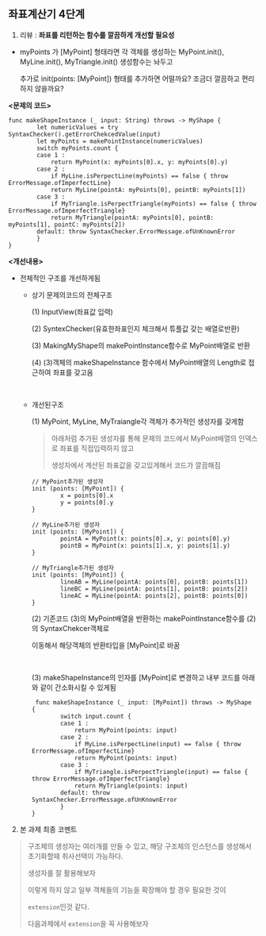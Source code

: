 ## 좌표계산기 4단계

1. 리뷰 : **좌표를 리턴하는 함수를 깔끔하게 개선할 필요성**

- myPoints 가 [MyPoint] 형태라면 각 객체를 생성하는 MyPoint.init(), MyLine.init(), MyTriangle.init() 생성함수는 놔두고

  추가로 init(points: [MyPoint]) 형태를 추가하면 어떨까요? 조금더 깔끔하고 편리하지 않을까요?

**<문제의 코드>**

```
func makeShapeInstance (_ input: String) throws -> MyShape {
        let numericValues = try SyntaxChecker().getErrorChekcedValue(input)
        let myPoints = makePointInstance(numericValues)
        switch myPoints.count {
        case 1 :
            return MyPoint(x: myPoints[0].x, y: myPoints[0].y)
        case 2 :
            if MyLine.isPerpectLine(myPoints) == false { throw ErrorMessage.ofImperfectLine}
            return MyLine(pointA: myPoints[0], pointB: myPoints[1])
        case 3 :
            if MyTriangle.isPerpectTriangle(myPoints) == false { throw ErrorMessage.ofImperfectTriangle}
            return MyTriangle(pointA: myPoints[0], pointB: myPoints[1], pointC: myPoints[2])
        default: throw SyntaxChecker.ErrorMessage.ofUnKnownError
        }
}
```





**<개선내용>**

- 전체적인 구조를 개선하게됨

  - 상기 문제의코드의 전체구조

    (1) InputView(좌표값 입력)

    (2) SyntexChecker(유효한좌표인지 체크해서 튜플값 갖는 배열로반환)

    (3) MakingMyShape의 makePointInstance함수로 MyPoint배열로 반환

    (4) (3)객체의 makeShapeInstance 함수에서 MyPoint배열의 Length로 접근하여 좌표를 갖고옴

    ​

  - 개선된구조

    (1) MyPoint, MyLine, MyTraiangle각 객체가 추가적인 생성자를 갖게함

    > 아래처럼 추가된 생성자를 통해 문제의 코드에서 MyPoint배열의 인덱스로 좌표를 직접입력하지 않고
    >
    > 생성자에서 계산된 좌표값을 갖고있게해서 코드가 깔끔해짐

    ```
    // MyPoint추가된 생성자
    init (points: [MyPoint]) {
            x = points[0].x
            y = points[0].y
    }

    // MyLine추가된 생성자
    init (points: [MyPoint]) {
            pointA = MyPoint(x: points[0].x, y: points[0].y)
            pointB = MyPoint(x: points[1].x, y: points[1].y)
    }

    // MyTriangle추가된 생성자
    init (points: [MyPoint]) {
            lineAB = MyLine(pointA: points[0], pointB: points[1])
            lineBC = MyLine(pointA: points[1], pointB: points[2])
            lineAC = MyLine(pointA: points[2], pointB: points[0])
    }
    ```

    (2) 기존코드 (3)의 MyPoint배열을 반환하는 makePointInstance함수를 (2)의 SyntaxChekcer객체로

    이동해서 해당객체의 반환타입을 [MyPoint]로 바꿈

    ​

    (3) makeShapeInstance의 인자를 [MyPoint]로 변경하고 내부 코드를 아래와 같이 간소화시킬 수 있게됨

    ```
     func makeShapeInstance (_ input: [MyPoint]) throws -> MyShape {
            switch input.count {
            case 1 :
                return MyPoint(points: input)
            case 2 :
                if MyLine.isPerpectLine(input) == false { throw ErrorMessage.ofImperfectLine}
                return MyPoint(points: input)
            case 3 :
                if MyTriangle.isPerpectTriangle(input) == false { throw ErrorMessage.ofImperfectTriangle}
                return MyTriangle(points: input)
            default: throw SyntaxChecker.ErrorMessage.ofUnKnownError
            }
    }
    ```

2. 본 과제 최종 코멘트

> 구조체의 생성자는 여러개를 만들 수 있고, 해당 구조체의 인스턴스를 생성해서 초기화할때 취사선택이 가능하다.
>
> 생성자를 잘 활용해보자
>
> 이렇게 하지 않고 일부 객체들의 기능을 확장해야 할 경우 필요한 것이
>
> `extension`인것 같다.
>
> 다음과제에서 `extension`을 꼭 사용해보자